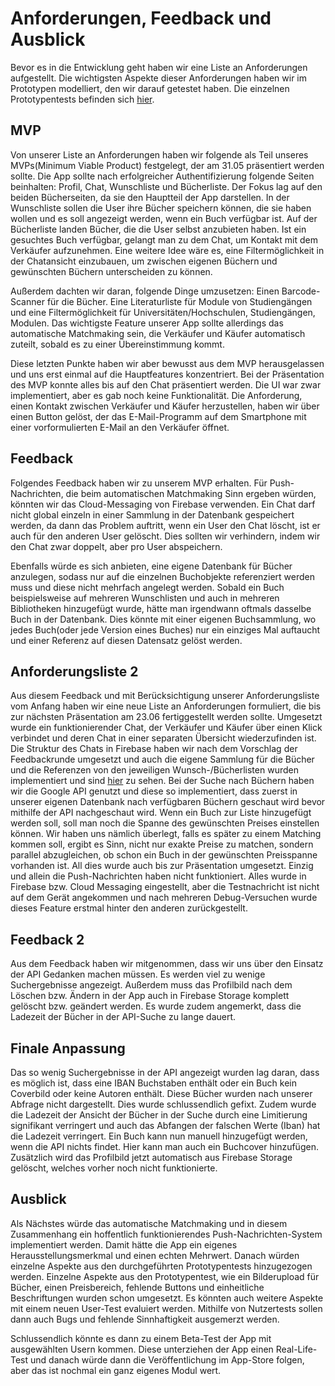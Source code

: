 # Anforderungen, Feedback und Ausblick
Bevor es in die Entwicklung geht haben wir eine Liste an Anforderungen aufgestellt. Die wichtigsten Aspekte dieser Anforderungen haben wir im Prototypen modelliert, den wir darauf getestet haben. Die einzelnen Prototypentests befinden sich [hier](Prototypentest.md).

## MVP
Von unserer Liste an Anforderungen haben wir folgende als Teil unseres MVPs(Minimum Viable Product) festgelegt, der am 31.05 präsentiert werden sollte.
Die App sollte nach erfolgreicher Authentifizierung folgende Seiten beinhalten: Profil, Chat, Wunschliste und Bücherliste.
Der Fokus lag auf den beiden Bücherseiten, da sie den Hauptteil der App darstellen. In der Wunschliste sollen die User ihre Bücher speichern können, die sie haben wollen und es soll angezeigt werden, wenn ein Buch verfügbar ist.
Auf der Bücherliste landen Bücher, die die User selbst anzubieten haben.
Ist ein gesuchtes Buch verfügbar, gelangt man zu dem Chat, um Kontakt mit dem Verkäufer aufzunehmen.
Eine weitere Idee wäre es, eine Filtermöglichkeit in der Chatansicht einzubauen, um zwischen eigenen Büchern und gewünschten Büchern unterscheiden zu können.

Außerdem dachten wir daran, folgende Dinge umzusetzen:
Einen Barcode-Scanner für die Bücher. Eine Literaturliste für Module von Studiengängen und eine Filtermöglichkeit für Universitäten/Hochschulen, Studiengängen, Modulen.
Das wichtigste Feature unserer App sollte allerdings das automatische Matchmaking sein, die Verkäufer und Käufer automatisch zuteilt, sobald es zu einer Übereinstimmung kommt.

Diese letzten Punkte haben wir aber bewusst aus dem MVP herausgelassen und uns erst einmal auf die Hauptfeatures konzentriert. Bei der Präsentation des MVP konnte alles bis auf den Chat präsentiert werden. Die UI war zwar implementiert, aber es gab noch keine Funktionalität. Die Anforderung, einen Kontakt zwischen Verkäufer und Käufer herzustellen, haben wir über einen Button gelöst, der das E-Mail-Programm auf dem Smartphone mit einer vorformulierten E-Mail an den Verkäufer öffnet.

## Feedback
Folgendes Feedback haben wir zu unserem MVP erhalten.
Für Push-Nachrichten, die beim automatischen Matchmaking Sinn ergeben würden, könnten wir das Cloud-Messaging von Firebase verwenden.
Ein Chat darf nicht global einzeln in einer Sammlung in der Datenbank gespeichert werden, da dann das Problem auftritt, wenn ein User den Chat löscht, ist er auch für den anderen User gelöscht. Dies sollten wir verhindern, indem wir den Chat zwar doppelt, aber pro User abspeichern.

Ebenfalls würde es sich anbieten, eine eigene Datenbank für Bücher anzulegen, sodass nur auf die einzelnen Buchobjekte referenziert werden muss und diese nicht mehrfach angelegt werden. Sobald ein Buch beispielsweise auf mehreren Wunschlisten und auch in mehreren Bibliotheken hinzugefügt wurde, hätte man irgendwann oftmals dasselbe Buch in der Datenbank. Dies könnte mit einer eigenen Buchsammlung, wo jedes Buch(oder jede Version eines Buches) nur ein einziges Mal auftaucht und einer Referenz auf diesen Datensatz gelöst werden.

## Anforderungsliste 2
Aus diesem Feedback und mit Berücksichtigung unserer Anforderungsliste vom Anfang haben wir eine neue Liste an Anforderungen formuliert, die bis zur nächsten Präsentation am 23.06 fertiggestellt werden sollte.
Umgesetzt wurde ein funktionierender Chat, der Verkäufer und Käufer über einen Klick verbindet und deren Chat in einer separaten Übersicht wiederzufinden ist.
Die Struktur des Chats in Firebase haben wir nach dem Vorschlag der Feedbackrunde umgesetzt und auch die eigene Sammlung für die Bücher und die Referenzen von den jeweiligen Wunsch-/Bücherlisten wurden implementiert und sind [hier](../docs/Firebase.md) zu sehen.
Bei der Suche nach Büchern haben wir die Google API genutzt und diese so implementiert, dass zuerst in unserer eigenen Datenbank nach verfügbaren Büchern geschaut wird bevor mithilfe der API nachgeschaut wird.
Wenn ein Buch zur Liste hinzugefügt werden soll, soll man noch die Spanne des gewünschten Preises einstellen können. Wir haben uns nämlich überlegt, falls es später zu einem Matching kommen soll, ergibt es Sinn, nicht nur exakte Preise zu matchen, sondern parallel abzugleichen, ob schon ein Buch in der gewünschten Preisspanne vorhanden ist.
All dies wurde auch bis zur Präsentation umgesetzt.
Einzig und allein die Push-Nachrichten haben nicht funktioniert. Alles wurde in Firebase bzw. Cloud Messaging eingestellt, aber die Testnachricht ist nicht auf dem Gerät angekommen und nach mehreren Debug-Versuchen wurde dieses Feature erstmal hinter den anderen zurückgestellt.

## Feedback 2
Aus dem Feedback haben wir mitgenommen, dass wir uns über den Einsatz der API Gedanken machen müssen. Es werden viel zu wenige Suchergebnisse angezeigt. Außerdem muss das Profilbild nach dem Löschen bzw. Ändern in der App auch in Firebase Storage komplett gelöscht bzw. geändert werden.
Es wurde zudem angemerkt, dass die Ladezeit der Bücher in der API-Suche zu lange dauert.

## Finale Anpassung
Das so wenig Suchergebnisse in der API angezeigt wurden lag daran, dass es möglich ist, dass eine IBAN Buchstaben enthält oder ein Buch kein Coverbild oder keine Autoren enthält. Diese Bücher wurden nach unserer Abfrage nicht dargestellt. Dies wurde schlussendlich gefixt. 
Zudem wurde die Ladezeit der Ansicht der Bücher in der Suche durch eine Limitierung signifikant verringert und auch das Abfangen der falschen Werte (Iban) hat die Ladezeit verringert.
Ein Buch kann nun manuell hinzugefügt werden, wenn die API nichts findet. Hier kann man auch ein Buchcover hinzufügen.
Zusätzlich wird das Profilbild jetzt automatisch aus Firebase Storage gelöscht, welches vorher noch nicht funktionierte.

## Ausblick
Als Nächstes würde das automatische Matchmaking und in diesem Zusammenhang ein hoffentlich funktionierendes Push-Nachrichten-System implementiert werden. Damit hätte die App ein eigenes Herausstellungsmerkmal und einen echten Mehrwert.
Danach würden einzelne Aspekte aus den durchgeführten Prototypentests hinzugezogen werden. Einzelne Aspekte aus den Prototypentest, wie ein Bilderupload für Bücher, einen Preisbereich, fehlende Buttons und einheitliche Beschriftungen wurden schon umgesetzt. 
Es könnten auch weitere Aspekte mit einem neuen User-Test evaluiert werden. Mithilfe von Nutzertests sollen dann auch Bugs und fehlende Sinnhaftigkeit ausgemerzt werden.

Schlussendlich könnte es dann zu einem Beta-Test der App mit ausgewählten Usern kommen. Diese unterziehen der App einen Real-Life-Test und danach würde dann die Veröffentlichung im App-Store folgen, aber das ist nochmal ein ganz eigenes Modul wert.
